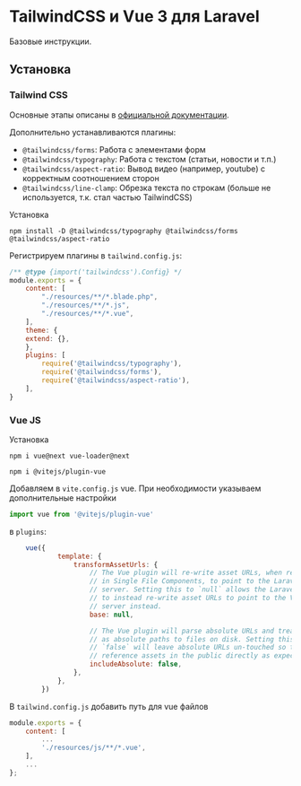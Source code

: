 # TailwindCSS и Vue 3 для Laravel

Базовые инструкции.

## Установка

### Tailwind CSS
Основные этапы описаны в [официальной документации](https://tailwindcss.com/docs/guides/laravel).

Дополнительно устанавливаются плагины:
* `@tailwindcss/forms`: Работа с элементами форм
* `@tailwindcss/typography`: Работа с текстом (статьи, новости и т.п.)
* `@tailwindcss/aspect-ratio`: Вывод видео (например, youtube) с корректным соотношением сторон
* `@tailwindcss/line-clamp`: Обрезка текста по строкам (больше не используется, т.к. стал частью TailwindCSS)

Установка

``
npm install -D @tailwindcss/typography @tailwindcss/forms @tailwindcss/aspect-ratio
``

Регистрируем плагины в `tailwind.config.js`:

```js
/** @type {import('tailwindcss').Config} */
module.exports = {
    content: [
        "./resources/**/*.blade.php",
        "./resources/**/*.js",
        "./resources/**/*.vue",
    ],
    theme: {
    extend: {},
    },
    plugins: [
        require('@tailwindcss/typography'),
        require('@tailwindcss/forms'),
        require('@tailwindcss/aspect-ratio'),
    ],
}
```

### Vue JS

Установка

```
npm i vue@next vue-loader@next

npm i @vitejs/plugin-vue
```

Добавляем в `vite.config.js` vue. При необходимости указываем дополнительные настройки

```js
import vue from '@vitejs/plugin-vue'
```

в `plugins`:

```js
    vue({
            template: {
                transformAssetUrls: {
                    // The Vue plugin will re-write asset URLs, when referenced
                    // in Single File Components, to point to the Laravel web
                    // server. Setting this to `null` allows the Laravel plugin
                    // to instead re-write asset URLs to point to the Vite
                    // server instead.
                    base: null,

                    // The Vue plugin will parse absolute URLs and treat them
                    // as absolute paths to files on disk. Setting this to
                    // `false` will leave absolute URLs un-touched so they can
                    // reference assets in the public directly as expected.
                    includeAbsolute: false,
                },
            },
        })
```

В `tailwind.config.js` добавить путь для vue файлов

```js
module.exports = {
    content: [
        ...
        './resources/js/**/*.vue',
    ],
    ...
};
```
